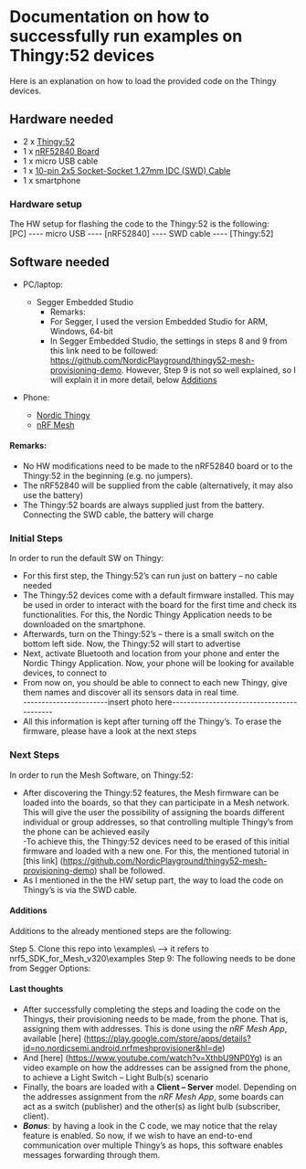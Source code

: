 Documentation on how to successfully run examples on Thingy:52 devices<a name="TOP"></a>
===================
Here is an explanation on how to load the provided code on the Thingy devices.
## Hardware needed ##
- 2 x [Thingy:52](https://www.nordicsemi.com/Software-and-tools/Prototyping-platforms/Nordic-Thingy-52)
- 1 x [nRF52840 Board](https://www.nordicsemi.com/Software-and-Tools/Development-Kits/nRF52840-DK)
- 1 x micro USB cable 
- 1 x  [10-pin 2x5 Socket-Socket 1.27mm IDC (SWD) Cable](https://www.adafruit.com/product/1675)
- 1 x smartphone 

### Hardware setup ###
The HW setup for flashing the code to the Thingy:52 is the following:  
[PC] ---- micro USB ---- [nRF52840] ---- SWD cable ---- [Thingy:52]

## Software needed ##
- PC/laptop:
  - Segger Embedded Studio
    - Remarks:
    - For Segger, I used the version Embedded Studio for ARM, Windows, 64-bit
    - In Segger Embedded Studio, the settings in steps 8 and 9 from this link need to be followed: https://github.com/NordicPlayground/thingy52-mesh-provisioning-demo. However, Step 9 is not so well explained, so I will explain it in more detail, below [Additions](#Additions "Goto Additions")
  
- Phone:
  - [Nordic Thingy](https://play.google.com/store/apps/details?id=no.nordicsemi.android.nrfthingy&hl=en_US)
  - [nRF Mesh](https://play.google.com/store/apps/details?id=no.nordicsemi.android.nrfmeshprovisioner)
 
 #### Remarks: ####
- No HW modifications need to be made to the  nRF52840 board or to the Thingy:52 in the beginning (e.g. no jumpers).
- The nRF52840 will be supplied from the cable (alternatively, it may also use the battery)
- The Thingy:52 boards are always supplied just from the battery. Connecting the SWD cable, the battery will charge

### Initial Steps ###
In order to run the default SW on Thingy:
- For this first step, the Thingy:52’s can run just on battery – no cable needed
- The Thingy:52 devices come with a default firmware installed. This may be used in order to interact with the board for the first time and check its functionalities. For this, the Nordic Thingy Application needs to be downloaded on the smartphone.
- Afterwards, turn on the Thingy:52’s – there is a small switch on the bottom left side. Now, the Thingy:52 will start to advertise 
- Next, activate Bluetooth and location from your phone and enter the Nordic Thingy Application. Now, your phone will be looking for available devices, to connect to
- From now on, you should be able to connect to each new Thingy, give them names and discover all its sensors data in real time.  
-----------------------insert photo here------------------------------------------
- All this information is kept after turning off the Thingy’s. To erase the firmware, please have a look at the next steps

### Next Steps ###
In order to run the Mesh Software, on Thingy:52:
- After discovering the Thingy:52 features,  the Mesh firmware can be loaded into the boards, so that they can participate in a Mesh network. This will give the user the possibility of assigning the boards different individual or group addresses, so that controlling multiple Thingy’s from the phone can be achieved easily  
-To achieve this, the Thingy:52 devices need to be erased of this initial firmware and loaded with a new one. For this, the mentioned tutorial in [this link] (https://github.com/NordicPlayground/thingy52-mesh-provisioning-demo) shall be followed. 
- As I mentioned in the the HW setup part, the way to load the code on Thingy’s is via the SWD cable.

 #### Additions ####
Additions to the already mentioned steps are the following:

Step 5. Clone this repo into \examples\ --> it refers to nrf5_SDK_for_Mesh_v320\examples
Step 9: The following needs to be done from Segger Options:

 #### Last thoughts ####

- After successfully completing the steps and loading the code on the Thingys, their provisioning needs to be made, from the phone. That is, assigning them with addresses. This is done using the *nRF Mesh App*, available [here] (https://play.google.com/store/apps/details?id=no.nordicsemi.android.nrfmeshprovisioner&hl=de)
- And [here] (https://www.youtube.com/watch?v=XthbU9NP0Yg) is an video example on how the addresses can be assigned from the phone, to achieve a Light Switch – Light Bulb(s) scenario
- Finally, the boars are loaded with a **Client – Server** model. Depending on the addresses assignment from the *nRF Mesh App*, some boards can act as a switch (publisher) and the other(s) as light bulb (subscriber, client).
- ***Bonus***: by having a look in the C code, we may notice that the relay feature is enabled. So now, if we wish to have an end-to-end communication over multiple Thingy’s as hops, this software enables messages forwarding through them. 
